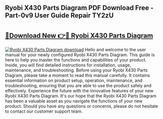 ## Ryobi X430 Parts Diagram PDF Download Free - Part-0v9 User Guide Repair TY2zU

# <h2><a href="http://dfncec.blite.top/?on=Ryobi+X430+Parts+Diagram">🔗Download New 👉🔴 Ryobi X430 Parts Diagram</a></h2>

[![Ryobi X430 Parts Diagram download](https://i.imgur.com/lujVjoI.png)](http://dfncec.blite.top/?on=Ryobi+X430+Parts+Diagram)
Hello and welcome to the user manual for your newly configured Ryobi X430 Parts Diagram. This guide is here to help you master the functions and capabilities of your product. Inside, you will find detailed instructions for installation, usage, maintenance, and troubleshooting. Before using your Ryobi X430 Parts Diagram, please take a moment to read this manual carefully. It contains essential information on product setup, operation, maintenance, and troubleshooting, ensuring that you are able to use the product safely and effectively. Experience the future with the innovative features of your new Ryobi X430 Parts Diagram. It's our hope that the Ryobi X430 Parts Diagram has been a valuable asset as you navigate the functions of your new product. Should you have any questions or concerns, please do not hesitate to contact our customer support team.
